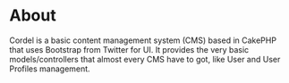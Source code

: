 # About

Cordel is a basic content management system (CMS) based in CakePHP that uses Bootstrap from Twitter for UI.
It provides the very basic models/controllers that almost every CMS have to got, like User and User Profiles management.
